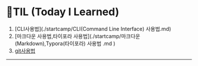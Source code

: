 <h1>🌱TIL (Today I Learned)</h1>

1. [CLI사용법](./startcamp/CLI(Command Line Interface) 사용법.md) 
2. [마크다운 사용법,타이포라 사용법](./startcamp/마크다운(Markdown),Typora(타이포라) 사용법 .md )
3. [git사용법](./startcamp/git.md)

---

